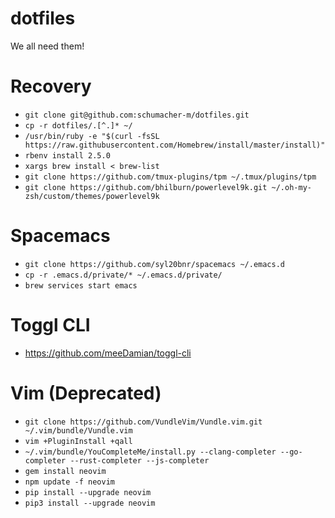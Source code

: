 dotfiles
========

We all need them!

# Recovery

* `git clone git@github.com:schumacher-m/dotfiles.git`
* `cp -r dotfiles/.[^.]* ~/`
* `/usr/bin/ruby -e "$(curl -fsSL https://raw.githubusercontent.com/Homebrew/install/master/install)"`
* `rbenv install 2.5.0`
* `xargs brew install < brew-list`
* `git clone https://github.com/tmux-plugins/tpm ~/.tmux/plugins/tpm`
* `git clone https://github.com/bhilburn/powerlevel9k.git ~/.oh-my-zsh/custom/themes/powerlevel9k`

# Spacemacs

* `git clone https://github.com/syl20bnr/spacemacs ~/.emacs.d`
* `cp -r .emacs.d/private/* ~/.emacs.d/private/`
* `brew services start emacs`

# Toggl CLI

* https://github.com/meeDamian/toggl-cli

# Vim (Deprecated)

* `git clone https://github.com/VundleVim/Vundle.vim.git ~/.vim/bundle/Vundle.vim`
* `vim +PluginInstall +qall`
* `~/.vim/bundle/YouCompleteMe/install.py --clang-completer --go-completer --rust-completer --js-completer`
* `gem install neovim`
* `npm update -f neovim`
* `pip install --upgrade neovim`
* `pip3 install --upgrade neovim`
